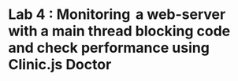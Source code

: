 # Lab 4 : Monitoring  a web-server with a main thread blocking code and check performance using Clinic.js Doctor
